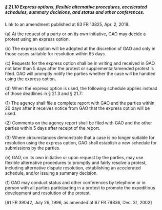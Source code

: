 ##### § 21.10 Express options, flexible alternative procedures, accelerated schedules, summary decisions, and status and other conferences. #####

Link to an amendment published at 83 FR 13825, Apr. 2, 2018.

(a) At the request of a party or on its own initiative, GAO may decide a protest using an express option.

(b) The express option will be adopted at the discretion of GAO and only in those cases suitable for resolution within 65 days.

(c) Requests for the express option shall be in writing and received in GAO not later than 5 days after the protest or supplemental/amended protest is filed. GAO will promptly notify the parties whether the case will be handled using the express option.

(d) When the express option is used, the following schedule applies instead of those deadlines in § 21.3 and § 21.7:

(1) The agency shall file a complete report with GAO and the parties within 20 days after it receives notice from GAO that the express option will be used.

(2) Comments on the agency report shall be filed with GAO and the other parties within 5 days after receipt of the report.

(3) Where circumstances demonstrate that a case is no longer suitable for resolution using the express option, GAO shall establish a new schedule for submissions by the parties.

(e) GAO, on its own initiative or upon request by the parties, may use flexible alternative procedures to promptly and fairly resolve a protest, including alternative dispute resolution, establishing an accelerated schedule, and/or issuing a summary decision.

(f) GAO may conduct status and other conferences by telephone or in person with all parties participating in a protest to promote the expeditious development and resolution of the protest.

[61 FR 39042, July 26, 1996, as amended at 67 FR 79836, Dec. 31, 2002]
